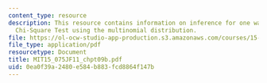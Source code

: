 ```yaml
---
content_type: resource
description: This resource contains information on inference for one way count data
  Chi-Square Test using the multinomial distribution.
file: https://ol-ocw-studio-app-production.s3.amazonaws.com/courses/15-075j-statistical-thinking-and-data-analysis-fall-2011/0ea0f39a2480e584b883fcd8864f147b_MIT15_075JF11_chpt09b.pdf
file_type: application/pdf
resourcetype: Document
title: MIT15_075JF11_chpt09b.pdf
uid: 0ea0f39a-2480-e584-b883-fcd8864f147b
---
```

